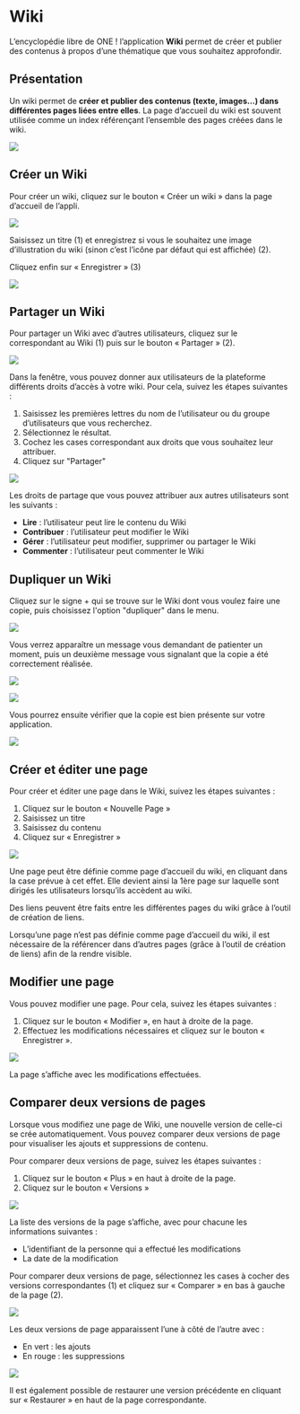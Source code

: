 # Wiki

L’encyclopédie libre de ONE ! l’application **Wiki** permet de créer et publier des contenus à propos d’une thématique que vous souhaitez approfondir.

## Présentation

Un wiki permet de **créer et publier des contenus \(texte, images…\) dans différentes pages liées entre elles**. La page d’accueil du wiki est souvent utilisée comme un index référençant l’ensemble des pages créées dans le wiki.

![](.gitbook/assets/wiki-1-1-1-1%20%282%29.png)

## Créer un Wiki

Pour créer un wiki, cliquez sur le bouton « Créer un wiki » dans la page d’accueil de l’appli.

![](.gitbook/assets/wiki-2-1-1%20%282%29.png)

Saisissez un titre \(1\) et enregistrez si vous le souhaitez une image d’illustration du wiki \(sinon c’est l’icône par défaut qui est affichée\) \(2\).

Cliquez enfin sur « Enregistrer » \(3\)

![](.gitbook/assets/wiki-3-1-1-1%20%282%29.png)

## Partager un Wiki

Pour partager un Wiki avec d’autres utilisateurs, cliquez sur le  
correspondant au Wiki \(1\) puis sur le bouton « Partager » \(2\).

![](.gitbook/assets/wiki-4-1-1%20%282%29.png)

Dans la fenêtre, vous pouvez donner aux utilisateurs de la plateforme différents droits d’accès à votre wiki. Pour cela, suivez les étapes suivantes :

1. Saisissez les premières lettres du nom de l’utilisateur ou du groupe d’utilisateurs que vous recherchez.
2. Sélectionnez le résultat.
3. Cochez les cases correspondant aux droits que vous souhaitez leur attribuer.
4. Cliquez sur "Partager"

![](.gitbook/assets/2018-08-24_12h09_08-1-1%20%282%29.png)

Les droits de partage que vous pouvez attribuer aux autres utilisateurs sont les suivants :

* **Lire** : l’utilisateur peut lire le contenu du Wiki
* **Contribuer** : l’utilisateur peut modifier le Wiki
* **Gérer** : l’utilisateur peut modifier, supprimer ou partager le Wiki
* **Commenter** : l’utilisateur peut commenter le Wiki

## Dupliquer un Wiki

Cliquez sur le signe + qui se trouve sur le Wiki dont vous voulez faire une copie, puis choisissez l'option "dupliquer" dans le menu.

![](.gitbook/assets/image.png)

Vous verrez apparaître un message vous demandant de patienter un moment, puis un deuxième message vous signalant que la copie a été correctement réalisée.

![](.gitbook/assets/image%20%283%29.png)

![](.gitbook/assets/image%20%284%29.png)

Vous pourrez ensuite vérifier que la copie est bien présente sur votre application.

![](.gitbook/assets/image%20%287%29.png)

## Créer et éditer une page

Pour créer et éditer une page dans le Wiki, suivez les étapes suivantes :

1. Cliquez sur le bouton « Nouvelle Page »
2. Saisissez un titre
3. Saisissez du contenu
4. Cliquez sur « Enregistrer »

![](.gitbook/assets/wiki-6-1-1%20%281%29%20%281%29.png)

Une page peut être définie comme page d’accueil du wiki, en cliquant dans la case prévue à cet effet. Elle devient ainsi la 1ère page sur laquelle sont dirigés les utilisateurs lorsqu’ils accèdent au wiki.

Des liens peuvent être faits entre les différentes pages du wiki grâce à l’outil de création de liens.

Lorsqu’une page n’est pas définie comme page d’accueil du wiki, il est nécessaire de la référencer dans d’autres pages \(grâce à l’outil de création de liens\) afin de la rendre visible.

## Modifier une page

Vous pouvez modifier une page. Pour cela, suivez les étapes suivantes :

1. Cliquez sur le bouton « Modifier », en haut à droite de la page.
2. Effectuez les modifications nécessaires et cliquez sur le bouton « Enregistrer ».

![](.gitbook/assets/wiki-8-1-1%20%282%29.png)

La page s’affiche avec les modifications effectuées.

## Comparer deux versions de pages

Lorsque vous modifiez une page de Wiki, une nouvelle version de celle-ci se crée automatiquement. Vous pouvez comparer deux versions de page pour visualiser les ajouts et suppressions de contenu.

Pour comparer deux versions de page, suivez les étapes suivantes :

1. Cliquez sur le bouton « Plus » en haut à droite de la page.
2. Cliquez sur le bouton « Versions »

![](.gitbook/assets/wiki-9-1-1%20%281%29%20%281%29.png)

La liste des versions de la page s’affiche, avec pour chacune les informations suivantes :

* L’identifiant de la personne qui a effectué les modifications
* La date de la modification

Pour comparer deux versions de page, sélectionnez les cases à cocher des versions correspondantes \(1\) et cliquez sur « Comparer » en bas à gauche de la page \(2\).

![](.gitbook/assets/wiki-10-2-1%20%281%29%20%281%29.png)

Les deux versions de page apparaissent l’une à côté de l’autre avec :

* En vert : les ajouts
* En rouge : les suppressions

![](.gitbook/assets/wiki-11-1-1%20%281%29%20%281%29.png)

Il est également possible de restaurer une version précédente en cliquant sur « Restaurer » en haut de la page correspondante.

